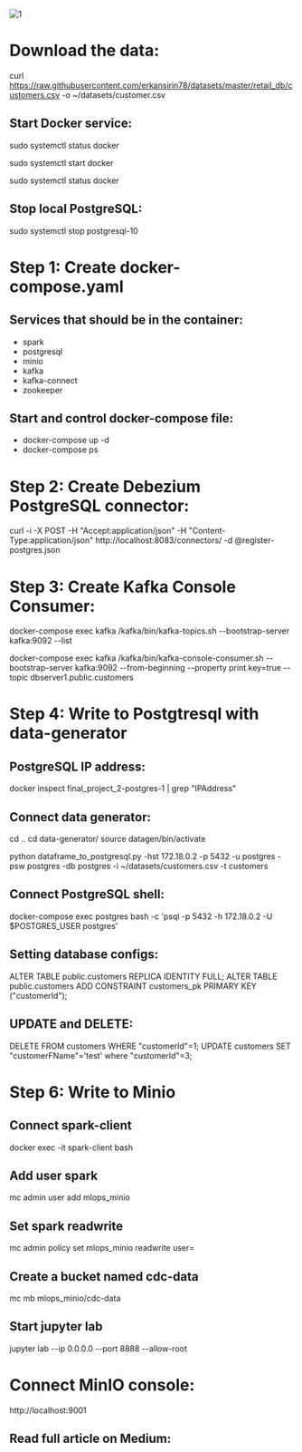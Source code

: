    ![1](https://user-images.githubusercontent.com/73841520/219899544-8acb7985-5ee9-438a-91ed-ede1795ea9cd.png)

# Download the data:

curl https://raw.githubusercontent.com/erkansirin78/datasets/master/retail_db/customers.csv -o ~/datasets/customer.csv

## Start Docker service:

sudo systemctl status docker

sudo systemctl start docker

sudo systemctl status docker

## Stop local PostgreSQL:
sudo systemctl stop postgresql-10

# Step 1: Create docker-compose.yaml

## Services that should be in the container:

- spark
- postgresql
- minio
- kafka
- kafka-connect
- zookeeper

## Start and control docker-compose file:
- docker-compose up -d
- docker-compose ps 

# Step 2: Create Debezium PostgreSQL connector:
curl -i -X POST -H "Accept:application/json" -H "Content-Type:application/json" http://localhost:8083/connectors/ -d @register-postgres.json


# Step 3: Create Kafka Console Consumer:
docker-compose exec kafka /kafka/bin/kafka-topics.sh --bootstrap-server kafka:9092 --list

docker-compose exec kafka /kafka/bin/kafka-console-consumer.sh --bootstrap-server kafka:9092 --from-beginning --property print.key=true --topic dbserver1.public.customers


# Step 4: Write to Postgtresql with data-generator

## PostgreSQL IP address:
docker inspect final_project_2-postgres-1 | grep "IPAddress"

## Connect data generator:
cd ..
cd data-generator/
source datagen/bin/activate

python dataframe_to_postgresql.py -hst 172.18.0.2 -p 5432 -u postgres -psw postgres -db postgres -i ~/datasets/customers.csv -t customers

## Connect PostgreSQL shell:
docker-compose exec postgres bash -c 'psql -p 5432 -h 172.18.0.2 -U $POSTGRES_USER postgres'

## Setting database configs:
ALTER TABLE public.customers REPLICA IDENTITY FULL;
ALTER TABLE public.customers ADD CONSTRAINT customers_pk PRIMARY KEY ("customerId");

## UPDATE and DELETE:
DELETE FROM customers WHERE "customerId"=1;
UPDATE customers SET "customerFName"='test' where "customerId"=3;


# Step 6: Write to Minio

## Connect spark-client
docker exec -it spark-client bash

## Add user spark
mc admin user add mlops_minio <user> <password>

## Set spark readwrite
mc admin policy set mlops_minio readwrite user=<user>

## Create a bucket named cdc-data
mc mb mlops_minio/cdc-data

## Start jupyter lab
jupyter lab --ip 0.0.0.0 --port 8888 --allow-root

# Connect MinIO console:
http://localhost:9001


## Read full article on Medium:

